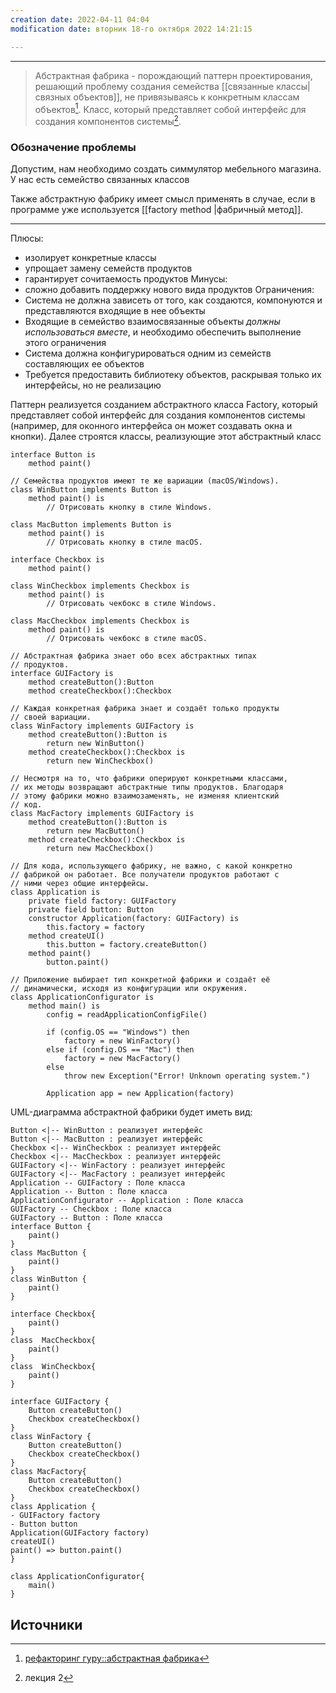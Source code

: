 ```yaml
---
creation date: 2022-04-11 04:04
modification date: вторник 18-го октября 2022 14:21:15

---
```


---
>Абстрактная фабрика - порождающий паттерн проектирования, решающий проблему создания семейства [[связанные классы|связных объектов]], не привязываясь к конкретным классам объектов[^1]. Класс, который представляет собой интерфейс для создания компонентов системы[^2].


### Обозначение проблемы

Допустим, нам необходимо создать симмулятор мебельного магазина. У нас есть семейство связанных классов

Также абстрактную фабрику имеет смысл применять в случае, если в программе уже используется [[factory method |фабричный метод]]. 

---
Плюсы: 
* изолирует конкретные классы 
* упрощает замену семейств продуктов
* гарантирует сочитаемость продуктов
Минусы: 
* сложно добавить поддержку нового вида продуктов
Ограничения: 
* Система не должна зависеть от того, как создаются, компонуются и представляются входящие в нее объекты
* Входящие в семейство взаимосвязанные объекты *должны использоваться вместе*, и  необходимо обеспечить выполнение этого ограничения
* Система должна конфигурироваться одним из семейств составляющих ее объектов 
* Требуется предоставить библиотеку объектов, раскрывая только их интерфейсы, но не реализацию

Паттерн реализуется созданием абстрактного класса Factory, который представляет собой интерфейс для создания компонентов системы (например, для оконного интерфейса он может создавать окна и кнопки). Далее строятся классы, реализующие этот абстрактный класс
```
interface Button is
    method paint()

// Семейства продуктов имеют те же вариации (macOS/Windows).
class WinButton implements Button is
    method paint() is
        // Отрисовать кнопку в стиле Windows.

class MacButton implements Button is
    method paint() is
        // Отрисовать кнопку в стиле macOS.

interface Checkbox is
    method paint()

class WinCheckbox implements Checkbox is
    method paint() is
        // Отрисовать чекбокс в стиле Windows.

class MacCheckbox implements Checkbox is
    method paint() is
        // Отрисовать чекбокс в стиле macOS.

// Абстрактная фабрика знает обо всех абстрактных типах
// продуктов.
interface GUIFactory is
    method createButton():Button
    method createCheckbox():Checkbox

// Каждая конкретная фабрика знает и создаёт только продукты
// своей вариации.
class WinFactory implements GUIFactory is
    method createButton():Button is
        return new WinButton()
    method createCheckbox():Checkbox is
        return new WinCheckbox()

// Несмотря на то, что фабрики оперируют конкретными классами,
// их методы возвращают абстрактные типы продуктов. Благодаря
// этому фабрики можно взаимозаменять, не изменяя клиентский
// код.
class MacFactory implements GUIFactory is
    method createButton():Button is
        return new MacButton()
    method createCheckbox():Checkbox is
        return new MacCheckbox()

// Для кода, использующего фабрику, не важно, с какой конкретно
// фабрикой он работает. Все получатели продуктов работают с
// ними через общие интерфейсы.
class Application is
    private field factory: GUIFactory
    private field button: Button
    constructor Application(factory: GUIFactory) is
        this.factory = factory
    method createUI()
        this.button = factory.createButton()
    method paint()
        button.paint()

// Приложение выбирает тип конкретной фабрики и создаёт её
// динамически, исходя из конфигурации или окружения.
class ApplicationConfigurator is
    method main() is
        config = readApplicationConfigFile()

        if (config.OS == "Windows") then
            factory = new WinFactory()
        else if (config.OS == "Mac") then
            factory = new MacFactory()
        else
            throw new Exception("Error! Unknown operating system.")

        Application app = new Application(factory)
```

UML-диаграмма абстрактной фабрики будет иметь вид: 
```plantuml
Button <|-- WinButton : реализует интерфейс
Button <|-- MacButton : реализует интерфейс
Checkbox <|-- WinCheckbox : реализует интерфейс
Checkbox <|-- MacCheckbox : реализует интерфейс
GUIFactory <|-- WinFactory : реализует интерфейс
GUIFactory <|-- MacFactory : реализует интерфейс
Application -- GUIFactory : Поле класса
Application -- Button : Поле класса
ApplicationConfigurator -- Application : Поле класса
GUIFactory -- Checkbox : Поле класса
GUIFactory -- Button : Поле класса
interface Button {
	paint()
}
class MacButton {
	paint()
}
class WinButton {
	paint()
}

interface Checkbox{
	paint()
}
class  MacCheckbox{
	paint()
}
class  WinCheckbox{
	paint()
}

interface GUIFactory {
	Button createButton()
	Checkbox createCheckbox()
}
class WinFactory {
	Button createButton()
	Checkbox createCheckbox()
}
class MacFactory{
	Button createButton()
	Checkbox createCheckbox()
}
class Application {
- GUIFactory factory
- Button button
Application(GUIFactory factory)
createUI()
paint() => button.paint()
}

class ApplicationConfigurator{
	main()
}
```
## Источники

[^1]: [рефакторинг гуру::абстрактная фабрика](https://refactoring.guru/ru/design-patterns/abstract-factory)
[^2]: лекция 2
